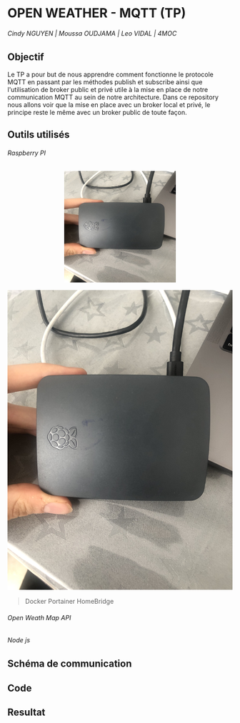 # OPEN WEATHER - MQTT (TP)
###### Cindy NGUYEN | Moussa OUDJAMA | Leo VIDAL | 4MOC

## Objectif 

Le TP a pour but de nous apprendre comment fonctionne le protocole MQTT en passant par les méthodes publish et subscribe ainsi que l'utilisation de broker public et privé utile à la mise en place de notre communication MQTT au sein de notre architecture. Dans ce repository nous allons voir que la mise en place avec un broker local et privé, le principe reste le même avec un broker public de toute façon.

## Outils utilisés 

###### Raspberry PI

<div style="text-align:center">
<img src="https://github.com/MoussaOudj/OpenWeatherMapTP/blob/master/readme_ressources/Raspberry.jpg" width="250" height="250">
</div>

![Image of Raspberry](https://github.com/MoussaOudj/OpenWeatherMapTP/blob/master/readme_ressources/Raspberry.jpg)




> Docker
> Portainer
> HomeBridge

###### Open Weath Map API

###### Node js

## Schéma de communication

## Code

## Resultat
